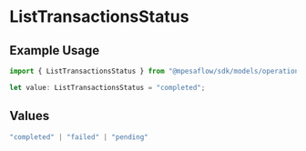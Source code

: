 # ListTransactionsStatus

## Example Usage

```typescript
import { ListTransactionsStatus } from "@mpesaflow/sdk/models/operations";

let value: ListTransactionsStatus = "completed";
```

## Values

```typescript
"completed" | "failed" | "pending"
```